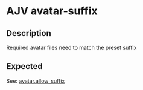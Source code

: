 # AJV avatar-suffix

## Description

Required avatar files need to match the preset suffix

## Expected

See: [avatar.allow_suffix](/configs/user#avatar-allow-suffix)
